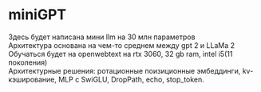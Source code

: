 # miniGPT
Здесь будет написана мини llm на 30 млн параметров   
Архитектура основана на чем-то среднем между gpt 2 и LLaMa 2   
Обучаться будет на openwebtext на rtx 3060, 32 gb ram, intel i5(11 поколения)    
Архитектурные решения: ротационные поизиционные эмбеддинги, kv-кэширование, MLP с SwiGLU, DropPath, echo, stop_token.
